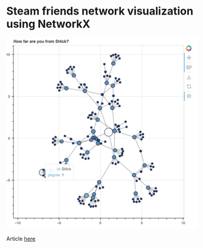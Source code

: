 # Steam friends network visualization using NetworkX
![image info](./output/graph.png)

Article [here](https://getnymba.github.io/posts/St4ck/)
